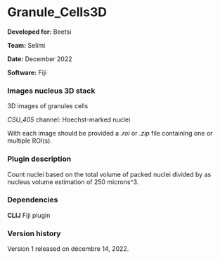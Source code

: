 # Granule_Cells3D

**Developed for:** Beetsi

**Team:** Selimi

**Date:** December 2022

**Software:** Fiji

### Images nucleus 3D stack 

3D images of granules cells

*CSU_405* channel: Hoechst-marked nuclei

With each image should be provided a *.roi* or *.zip* file containing one or multiple ROI(s).

### Plugin description

Count nuclei based on the total volume of packed nuclei divided by as nucleus volume estimation of 250 microns^3. 

### Dependencies

**CLIJ** Fiji plugin

### Version history

Version 1 released on décembre 14, 2022.
